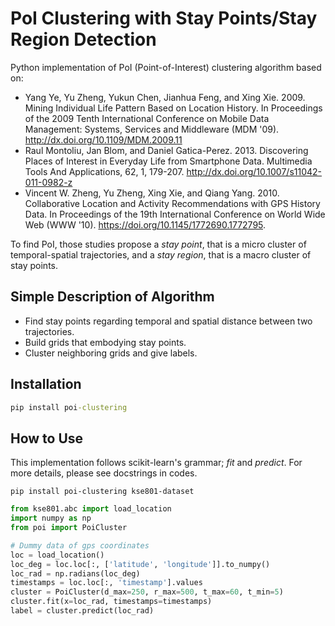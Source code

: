 # PoI Clustering with Stay Points/Stay Region Detection

Python implementation of PoI (Point-of-Interest) clustering algorithm based on:
* Yang Ye, Yu Zheng, Yukun Chen, Jianhua Feng, and Xing Xie. 2009. Mining Individual Life Pattern Based on Location History. In Proceedings of the 2009 Tenth International Conference on Mobile Data Management: Systems, Services and Middleware (MDM '09). http://dx.doi.org/10.1109/MDM.2009.11
* Raul Montoliu, Jan Blom, and Daniel Gatica-Perez. 2013. Discovering Places of Interest in Everyday Life from Smartphone Data. Multimedia Tools And Applications, 62, 1, 179-207. http://dx.doi.org/10.1007/s11042-011-0982-z
* Vincent W. Zheng, Yu Zheng, Xing Xie, and Qiang Yang. 2010. Collaborative Location and Activity Recommendations with GPS History Data. In Proceedings of the 19th International Conference on World Wide Web (WWW '10). https://doi.org/10.1145/1772690.1772795.


To find PoI, those studies propose a *stay point*, that is a micro cluster of temporal-spatial trajectories, and a *stay region*, that is a macro cluster of stay points. 

## Simple Description of Algorithm

* Find stay points regarding temporal and spatial distance between two trajectories. 
* Build grids that embodying stay points.
* Cluster neighboring grids and give labels. 

## Installation
```cmd
pip install poi-clustering
```

## How to Use
This implementation follows scikit-learn's grammar; *fit* and *predict*. For more details, please see docstrings in codes. 

```commandline
pip install poi-clustering kse801-dataset 
```

```python
from kse801.abc import load_location
import numpy as np
from poi import PoiCluster

# Dummy data of gps coordinates
loc = load_location()
loc_deg = loc.loc[:, ['latitude', 'longitude']].to_numpy()
loc_rad = np.radians(loc_deg)
timestamps = loc.loc[:, 'timestamp'].values
cluster = PoiCluster(d_max=250, r_max=500, t_max=60, t_min=5)
cluster.fit(x=loc_rad, timestamps=timestamps)
label = cluster.predict(loc_rad)
```

